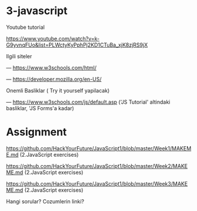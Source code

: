 # 3-javascript

Youtube tutorial

https://www.youtube.com/watch?v=k-G9yvnqFUo&list=PLWctyKyPphPj2KD1CTuBa_xjK8zjRS9jX

Ilgili siteler

— https://www.w3schools.com/html/

— https://developer.mozilla.org/en-US/

Onemli Basliklar ( Try it yourself yapilacak)

— https://www.w3schools.com/js/default.asp ('JS Tutorial' altindaki basliklar, 'JS Forms'a kadar)


# Assignment

https://github.com/HackYourFuture/JavaScript1/blob/master/Week1/MAKEME.md (2.JavaScript exercises)

https://github.com/HackYourFuture/JavaScript1/blob/master/Week2/MAKEME.md (2.JavaScript exercises)

https://github.com/HackYourFuture/JavaScript1/blob/master/Week3/MAKEME.md (2.JavaScript exercises)

Hangi sorular?
Cozumlerin linki?
